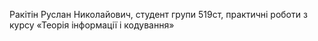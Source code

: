 Ракітін Руслан Николайович, студент групи 519ст,
практичні роботи з курсу «Теорія інформації і кодування»
